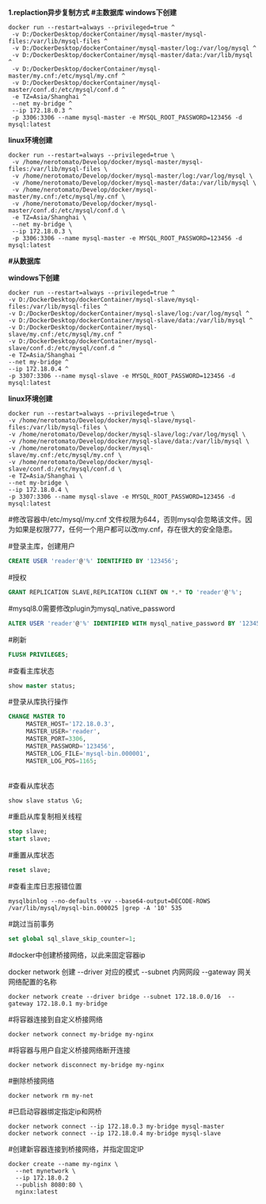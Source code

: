 **1.replaction异步复制方式**
**#主数据库**
**windows下创建**

```shell
docker run --restart=always --privileged=true ^
 -v D:/DockerDesktop/dockerContainer/mysql-master/mysql-files:/var/lib/mysql-files ^
 -v D:/DockerDesktop/dockerContainer/mysql-master/log:/var/log/mysql ^
 -v D:/DockerDesktop/dockerContainer/mysql-master/data:/var/lib/mysql ^
 -v D:/DockerDesktop/dockerContainer/mysql-master/my.cnf:/etc/mysql/my.cnf ^
 -v D:/DockerDesktop/dockerContainer/mysql-master/conf.d:/etc/mysql/conf.d ^
 -e TZ=Asia/Shanghai ^
 --net my-bridge ^
 --ip 172.18.0.3 ^
 -p 3306:3306 --name mysql-master -e MYSQL_ROOT_PASSWORD=123456 -d mysql:latest
```

**linux环境创建**

```shell
docker run --restart=always --privileged=true \
 -v /home/nerotomato/Develop/docker/mysql-master/mysql-files:/var/lib/mysql-files \
 -v /home/nerotomato/Develop/docker/mysql-master/log:/var/log/mysql \
 -v /home/nerotomato/Develop/docker/mysql-master/data:/var/lib/mysql \
 -v /home/nerotomato/Develop/docker/mysql-master/my.cnf:/etc/mysql/my.cnf \
 -v /home/nerotomato/Develop/docker/mysql-master/conf.d:/etc/mysql/conf.d \
 -e TZ=Asia/Shanghai \
 --net my-bridge \
 --ip 172.18.0.3 \
 -p 3306:3306 --name mysql-master -e MYSQL_ROOT_PASSWORD=123456 -d mysql:latest
```

**#从数据库**

**windows下创建**

```shell
docker run --restart=always --privileged=true ^
-v D:/DockerDesktop/dockerContainer/mysql-slave/mysql-files:/var/lib/mysql-files ^
-v D:/DockerDesktop/dockerContainer/mysql-slave/log:/var/log/mysql ^
-v D:/DockerDesktop/dockerContainer/mysql-slave/data:/var/lib/mysql ^
-v D:/DockerDesktop/dockerContainer/mysql-slave/my.cnf:/etc/mysql/my.cnf ^
-v D:/DockerDesktop/dockerContainer/mysql-slave/conf.d:/etc/mysql/conf.d ^
-e TZ=Asia/Shanghai ^
--net my-bridge ^
--ip 172.18.0.4 ^
-p 3307:3306 --name mysql-slave -e MYSQL_ROOT_PASSWORD=123456 -d mysql:latest
```

**linux环境创建**

```shell
docker run --restart=always --privileged=true \
-v /home/nerotomato/Develop/docker/mysql-slave/mysql-files:/var/lib/mysql-files \
-v /home/nerotomato/Develop/docker/mysql-slave/log:/var/log/mysql \
-v /home/nerotomato/Develop/docker/mysql-slave/data:/var/lib/mysql \
-v /home/nerotomato/Develop/docker/mysql-slave/my.cnf:/etc/mysql/my.cnf \
-v /home/nerotomato/Develop/docker/mysql-slave/conf.d:/etc/mysql/conf.d \
-e TZ=Asia/Shanghai \
--net my-bridge \
--ip 172.18.0.4 \
-p 3307:3306 --name mysql-slave -e MYSQL_ROOT_PASSWORD=123456 -d mysql:latest
```



#修改容器中/etc/mysql/my.cnf 文件权限为644，否则mysql会忽略该文件。因为如果是权限777，任何一个用户都可以改my.cnf，存在很大的安全隐患。

#登录主库，创建用户

```sql
CREATE USER 'reader'@'%' IDENTIFIED BY '123456';
```

#授权

```sql
GRANT REPLICATION SLAVE,REPLICATION CLIENT ON *.* TO 'reader'@'%';
```

#mysql8.0需要修改plugin为mysql_native_password

```sql
ALTER USER 'reader'@'%' IDENTIFIED WITH mysql_native_password BY '123456';
```

#刷新

```sql
FLUSH PRIVILEGES;
```

#查看主库状态

```sql
show master status;
```

#登录从库执行操作

```sql
CHANGE MASTER TO
     MASTER_HOST='172.18.0.3',
     MASTER_USER='reader',
     MASTER_PORT=3306,
     MASTER_PASSWORD='123456',
     MASTER_LOG_FILE='mysql-bin.000001',
     MASTER_LOG_POS=1165;
```

​	 
#查看从库状态

```sql
show slave status \G;
```

#重启从库复制相关线程

```sql
stop slave; 
start slave;
```

#重置从库状态

```sql
reset slave;
```

#查看主库日志报错位置

```shell
mysqlbinlog --no-defaults -vv --base64-output=DECODE-ROWS /var/lib/mysql/mysql-bin.000025 |grep -A '10' 535
```

#跳过当前事务

```sql
set global sql_slave_skip_counter=1;
```

#docker中创建桥接网络，以此来固定容器ip

docker network 创建  --driver 对应的模式   --subnet 内网网段   --gateway 网关  网络配置的名称

```shell
docker network create --driver bridge --subnet 172.18.0.0/16  --gateway 172.18.0.1 my-bridge
```

#将容器连接到自定义桥接网络

```shell
docker network connect my-bridge my-nginx
```

#将容器与用户自定义桥接网络断开连接

```shell
docker network disconnect my-bridge my-nginx
```

#删除桥接网络

```shell
docker network rm my-net
```

#已启动容器绑定指定ip和网桥

```shell
docker network connect --ip 172.18.0.3 my-bridge mysql-master
docker network connect --ip 172.18.0.4 my-bridge mysql-slave
```

#创建新容器连接到桥接网络，并指定固定IP

```shell
docker create --name my-nginx \
  --net mynetwork \
  --ip 172.18.0.2
  --publish 8080:80 \
  nginx:latest  
```

